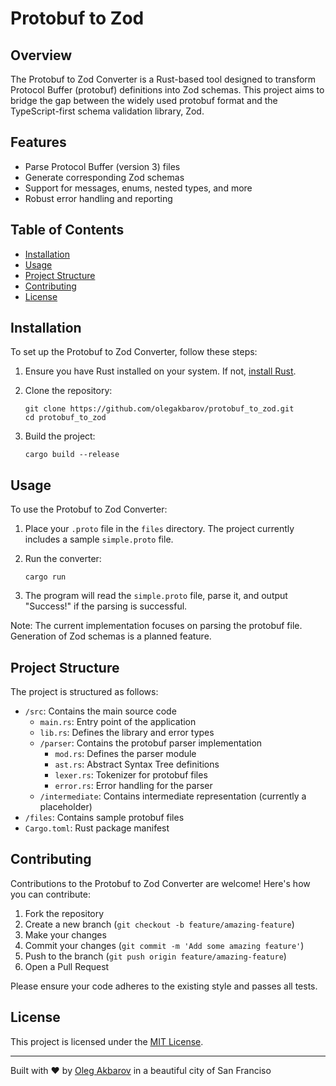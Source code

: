 # Protobuf to Zod

## Overview

The Protobuf to Zod Converter is a Rust-based tool designed to transform Protocol Buffer (protobuf) definitions into Zod schemas. This project aims to bridge the gap between the widely used protobuf format and the TypeScript-first schema validation library, Zod.

## Features

- Parse Protocol Buffer (version 3) files
- Generate corresponding Zod schemas
- Support for messages, enums, nested types, and more
- Robust error handling and reporting

## Table of Contents

- [Installation](#installation)
- [Usage](#usage)
- [Project Structure](#project-structure)
- [Contributing](#contributing)
- [License](#license)

## Installation

To set up the Protobuf to Zod Converter, follow these steps:

1. Ensure you have Rust installed on your system. If not, [install Rust](https://www.rust-lang.org/tools/install).

2. Clone the repository:
   ```
   git clone https://github.com/olegakbarov/protobuf_to_zod.git
   cd protobuf_to_zod
   ```

3. Build the project:
   ```
   cargo build --release
   ```

## Usage

To use the Protobuf to Zod Converter:

1. Place your `.proto` file in the `files` directory. The project currently includes a sample `simple.proto` file.

2. Run the converter:
   ```
   cargo run
   ```

3. The program will read the `simple.proto` file, parse it, and output "Success!" if the parsing is successful.

Note: The current implementation focuses on parsing the protobuf file. Generation of Zod schemas is a planned feature.

## Project Structure

The project is structured as follows:

- `/src`: Contains the main source code
  - `main.rs`: Entry point of the application
  - `lib.rs`: Defines the library and error types
  - `/parser`: Contains the protobuf parser implementation
    - `mod.rs`: Defines the parser module
    - `ast.rs`: Abstract Syntax Tree definitions
    - `lexer.rs`: Tokenizer for protobuf files
    - `error.rs`: Error handling for the parser
  - `/intermediate`: Contains intermediate representation (currently a placeholder)
- `/files`: Contains sample protobuf files
- `Cargo.toml`: Rust package manifest

## Contributing

Contributions to the Protobuf to Zod Converter are welcome! Here's how you can contribute:

1. Fork the repository
2. Create a new branch (`git checkout -b feature/amazing-feature`)
3. Make your changes
4. Commit your changes (`git commit -m 'Add some amazing feature'`)
5. Push to the branch (`git push origin feature/amazing-feature`)
6. Open a Pull Request

Please ensure your code adheres to the existing style and passes all tests.

## License

This project is licensed under the [MIT License](LICENSE).

---

Built with ❤️ by [Oleg Akbarov](https://github.com/olegakbarov) in a beautiful city of San Franciso
